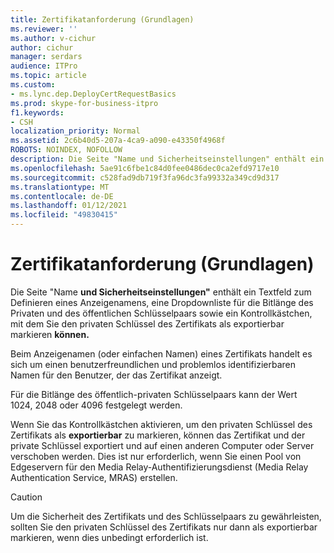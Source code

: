 ```yaml
---
title: Zertifikatanforderung (Grundlagen)
ms.reviewer: ''
ms.author: v-cichur
author: cichur
manager: serdars
audience: ITPro
ms.topic: article
ms.custom:
- ms.lync.dep.DeployCertRequestBasics
ms.prod: skype-for-business-itpro
f1.keywords:
- CSH
localization_priority: Normal
ms.assetid: 2c6b40d5-207a-4ca9-a090-e43350f4968f
ROBOTS: NOINDEX, NOFOLLOW
description: Die Seite "Name und Sicherheitseinstellungen" enthält ein Textfeld zum Definieren eines Anzeigenamens, eine Dropdownliste für die Bitlänge des Privaten und des öffentlichen Schlüsselpaars sowie ein Kontrollkästchen, mit dem Sie den privaten Schlüssel des Zertifikats als exportierbar markieren können.
ms.openlocfilehash: 5ae91c6fbe1c84d0fee0486dec0ca2efd9717e10
ms.sourcegitcommit: c528fad9db719f3fa96dc3fa99332a349cd9d317
ms.translationtype: MT
ms.contentlocale: de-DE
ms.lasthandoff: 01/12/2021
ms.locfileid: "49830415"
---
```

# <a name="certificate-request-basic"></a>Zertifikatanforderung (Grundlagen)
 
Die Seite "Name **und Sicherheitseinstellungen"** enthält ein Textfeld zum Definieren  eines Anzeigenamens, eine Dropdownliste für die Bitlänge des Privaten und des öffentlichen Schlüsselpaars sowie ein Kontrollkästchen, mit dem Sie den privaten Schlüssel des Zertifikats als exportierbar markieren **können.**
  
Beim Anzeigenamen (oder einfachen Namen) eines Zertifikats handelt es sich um einen benutzerfreundlichen und problemlos identifizierbaren Namen für den Benutzer, der das Zertifikat anzeigt.
  
Für die Bitlänge des öffentlich-privaten Schlüsselpaars kann der Wert 1024, 2048 oder 4096 festgelegt werden.
  
Wenn Sie das Kontrollkästchen aktivieren, um den privaten Schlüssel des Zertifikats als **exportierbar** zu markieren, können das Zertifikat und der private Schlüssel exportiert und auf einen anderen Computer oder Server verschoben werden. Dies ist nur erforderlich, wenn Sie einen Pool von Edgeservern für den Media Relay-Authentifizierungsdienst (Media Relay Authentication Service, MRAS) erstellen.
  
> [!CAUTION]
> Um die Sicherheit des Zertifikats und des Schlüsselpaars zu gewährleisten, sollten Sie den privaten Schlüssel des Zertifikats nur dann als exportierbar markieren, wenn dies unbedingt erforderlich ist. 
  

